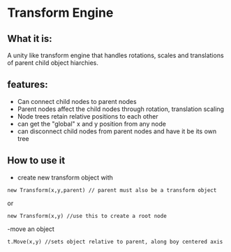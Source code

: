 # Transform Engine
## What it is:
A unity like transform engine that handles rotations, scales and translations of parent child object hiarchies.

## features:
- Can connect child nodes to parent nodes
- Parent nodes affect the child nodes through rotation, translation scaling 
- Node trees retain relative positions to each other
- can get the "global" x and y position from any node
- can disconnect child nodes from parent nodes and have it be its own tree

## How to use it
- create new transform object with 
```
new Transform(x,y,parent) // parent must also be a transform object
```
or
```
new Transform(x,y) //use this to create a root node
```

-move an object
```
t.Move(x,y) //sets object relative to parent, along boy centered axis

```




